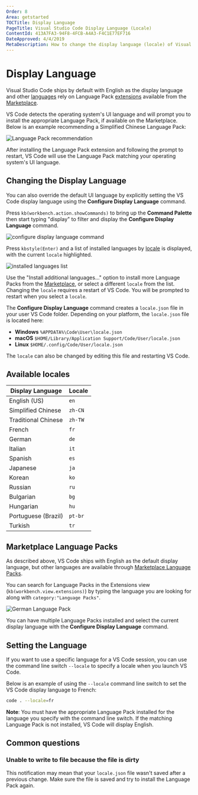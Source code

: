 ```yaml
---
Order: 8
Area: getstarted
TOCTitle: Display Language
PageTitle: Visual Studio Code Display Language (Locale)
ContentId: 413A7FA3-94F8-4FCB-A4A3-F4C1E77EF716
DateApproved: 4/4/2019
MetaDescription: How to change the display language (locale) of Visual Studio Code.
---
```

# Display Language

Visual Studio Code ships by default with English as the display language and other [languages](#available-locales) rely on Language Pack [extensions](/docs/editor/extension-gallery.md) available from the [Marketplace](https://marketplace.visualstudio.com/search?target=VSCode&category=Language%20Packs&sortBy=Downloads).

 VS Code detects the operating system's UI language and will prompt you to install the appropriate Language Pack, if available on the Marketplace. Below is an example recommending a Simplified Chinese Language Pack:

![Language Pack recommendation](images/locales/lang-pack-recommendation.png)

After installing the Language Pack extension and following the prompt to restart, VS Code will use the Language Pack matching your operating system's UI language.

## Changing the Display Language

You can also override the default UI language by explicitly setting the VS Code display language using the **Configure Display Language** command.

Press `kb(workbench.action.showCommands)` to bring up the **Command Palette** then start typing "display" to filter and display the **Configure Display Language** command.

![configure display language command ](images/locales/configure-language-command.png)

Press `kbstyle(Enter)` and a list of installed languages by [locale](#available-locales) is displayed, with the current `locale` highlighted.

![installed languages list](images/locales/installed-languages-list.png)

Use the "Install additional languages..." option to install more Language Packs from the [Marketplace](https://marketplace.visualstudio.com/search?target=VSCode&category=Language%20Packs&sortBy=Downloads), or select a different `locale` from the list. Changing the `locale` requires a restart of VS Code. You will be prompted to restart when you select a `locale`.

The **Configure Display Language** command creates a `locale.json` file in your user VS Code folder. Depending on your platform, the `locale.json` file is located here:
* **Windows** `%APPDATA%\Code\User\locale.json`
* **macOS** `$HOME/Library/Application Support/Code/User/locale.json`
* **Linux** `$HOME/.config/Code/User/locale.json`

The `locale` can also be changed by editing this file and restarting VS Code.

## Available locales

Display Language | Locale
-----------------|-------
English (US) | `en`
Simplified Chinese | `zh-CN`
Traditional Chinese | `zh-TW`
French | `fr`
German | `de`
Italian | `it`
Spanish | `es`
Japanese | `ja`
Korean | `ko`
Russian | `ru`
Bulgarian | `bg`
Hungarian | `hu`
Portuguese (Brazil) | `pt-br`
Turkish | `tr`

## Marketplace Language Packs

As described above, VS Code ships with English as the default display language, but other languages are available through [Marketplace Language Packs](https://marketplace.visualstudio.com/search?target=VSCode&category=Language%20Packs&sortBy=Downloads).

You can search for Language Packs in the Extensions view (`kb(workbench.view.extensions)`) by typing the language you are looking for along with `category:"Language Packs"`.

![German Language Pack](images/locales/german-language-pack.png)

You can have multiple Language Packs installed and select the current display language with the **Configure Display Language** command.

## Setting the Language

If you want to use a specific language for a VS Code session, you can use the command line switch `--locale` to specify a locale when you launch VS Code.

Below is an example of using the `--locale` command line switch to set the VS Code display language to French:

```bash
code . --locale=fr
```

**Note**: You must have the appropriate Language Pack installed for the language you specify with the command line switch. If the matching Language Pack is not installed, VS Code will display English.

## Common questions

### Unable to write to file because the file is dirty

This notification may mean that your `locale.json` file wasn't saved after a previous change. Make sure the file is saved and try to install the Language Pack again.